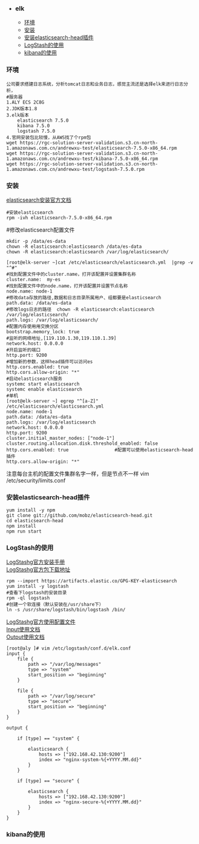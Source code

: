 + ### elk
    + [环境](#环境)
    + [安装](#安装)
	+ [安装elasticsearch-head插件](#安装elasticsearch-head插件)
	+ [LogStash的使用](#LogStash的使用)	
	+ [kibana的使用](#kibana的使用)	
### 环境
```
公司要求搭建日志系统，分析tomcat日志和业务日志，感觉主流还是选择elk来进行日志分析，
#服务器
1.ALY ECS 2C8G
2.JDK版本1.8
3.elk版本
	elasticsearch 7.5.0
	kibana 7.5.0
	logstash 7.5.0
4.官网安装包比较慢，从AWS找了个rpm包
wget https://rgc-solution-server-validation.s3.cn-north-1.amazonaws.com.cn/andrewxu-test/elasticsearch-7.5.0-x86_64.rpm
wget https://rgc-solution-server-validation.s3.cn-north-1.amazonaws.com.cn/andrewxu-test/kibana-7.5.0-x86_64.rpm
wget https://rgc-solution-server-validation.s3.cn-north-1.amazonaws.com.cn/andrewxu-test/logstash-7.5.0.rpm
```
### 安装
[elasticsearch安装官方文档](https://www.elastic.co/guide/en/elasticsearch/reference/7.6/rpm.html#install-rpm)
```
#安装elasticsearch
rpm -ivh elasticsearch-7.5.0-x86_64.rpm
```
#修改elasticsearch配置文件
```
mkdir -p /data/es-data
chown -R elasticsearch:elasticsearch /data/es-data
chown -R elasticsearch:elasticsearch /var/log/elasticsearch/
```
```
[root@elk-server ~]cat /etc/elasticsearch/elasticsearch.yml  |grep -v "^#"
#找到配置文件中的cluster.name，打开该配置并设置集群名称
cluster.name:  my-es
#找到配置文件中的node.name，打开该配置并设置节点名称
node.name: node-1
#修改data存放的路径,数据和日志目录所属用户、组都要是elasticsearch
path.data: /data/es-data
#修改logs日志的路径  chown -R elasticsearch:elasticsearch /var/log/elasticsearch/
path.logs: /var/log/elasticsearch/
#配置内存使用用交换分区
bootstrap.memory_lock: true
#监听的网络地址,[119.110.1.30,119.110.1.39]
network.host: 0.0.0.0
#开启监听的端口
http.port: 9200
#增加新的参数，这样head插件可以访问es
http.cors.enabled: true
http.cors.allow-origin: "*"
#启动elasticsearch服务
systemc	start elasticsearch
systemc	enable elasticsearch
#单机
[root@elk-server ~] egrep "^[a-Z]" /etc/elasticsearch/elasticsearch.yml 
node.name: node-1
path.data: /data/es-data
path.logs: /var/log/elasticsearch
network.host: 0.0.0.0
http.port: 9200
cluster.initial_master_nodes: ["node-1"]
cluster.routing.allocation.disk.threshold_enabled: false
http.cors.enabled: true                 #配置可以使用elasticsearch-head插件
http.cors.allow-origin: "*"
```
注意每台主机的配置文件集群名字一样，但是节点不一样
vim /etc/security/limits.conf
### 安装elasticsearch-head插件
```
yum install -y npm
git clone git://github.com/mobz/elasticsearch-head.git
cd elasticsearch-head
npm install
npm run start
```
### LogStash的使用
[LogStashg官方安装手册](https://www.elastic.co/guide/en/logstash/current/installing-logstash.html)  
[LogStashg官方包下载地址](https://www.elastic.co/cn/downloads/logstash)
```
rpm --import https://artifacts.elastic.co/GPG-KEY-elasticsearch
yum install -y logstash
#查看下logstash的安装目录
rpm -ql logstash
#创建一个软连接（默认安装在/usr/share下）
ln -s /usr/share/logstash/bin/logstash /bin/
```
[LogStashg官方使用配置文件](https://www.elastic.co/guide/en/logstash/current/configuration.html)  
[Input使用文档](https://www.elastic.co/guide/en/logstash/current/input-plugins.html)  
[Output使用文档](https://www.elastic.co/guide/en/logstash/current/output-plugins.html)
```
[root@aly ]# vim /etc/logstash/conf.d/elk.conf
input {
    file {
        path => "/var/log/messages"
        type => "system"
        start_position => "beginning"
    }

    file {
        path => "/var/log/secure"
        type => "secure"
        start_position => "beginning"
    }
}

output {

    if [type] == "system" {

        elasticsearch {
            hosts => ["192.168.42.130:9200"]
            index => "nginx-system-%{+YYYY.MM.dd}"
        }
    }

    if [type] == "secure" {

        elasticsearch {
            hosts => ["192.168.42.130:9200"]
            index => "nginx-secure-%{+YYYY.MM.dd}"
        }
    }
}

```
### kibana的使用


